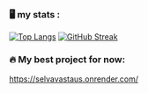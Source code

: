### :desktop_computer: my stats :

[![Top Langs](https://github-readme-stats.vercel.app/api/top-langs/?username=romashkoyp)](https://github.com/anuraghazra/github-readme-stats)
[![GitHub Streak](https://github-readme-streak-stats.herokuapp.com?user=romashkoyp)](https://git.io/streak-stats)

### :fire: My best project for now:

https://selvavastaus.onrender.com/
